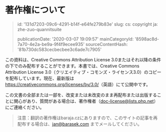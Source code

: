 著作権について
=======

> id: '131d7203-09c6-4291-b14f-e64fe279b83e'
> slug:
> 	cs: copyright
> 	ja: zhe-zuo-quannitsuite
> 
> publicationDate: '2020-03-07 19:09:57'
> mainCategoryId: '8598ac8d-7a70-4e2a-be9a-9f4f9ecee935'
> sourceContentHash: '81b730dc583cecbecbee3c6ade7c7905'

この資料は、Creative Commons Attribution License 3.0またはそれ以降の条件の下でのみ配布することができます。本書では、Creative Commons Attribution License 3.0（クリエイティブ・コモンズ・ライセンス3.0）のコピーを配布しています。現在、最新版は<a href="https://creativecommons.org/licenses/by/3.0/">https://creativecommons.org/licenses/by/3.0/</a>（英語）にて公開中です。

この文書の全部または一部を、改変または未改変のまま再配布または出版することに関心があり、質問がある場合は、著作権者（doc-license@lists.php.net）にご連絡ください。

> 注意：翻訳の著作権はbaraja.czにありますので、このサイトの記事を再配布する場合は、jan@barasek.com までメールしてください。

